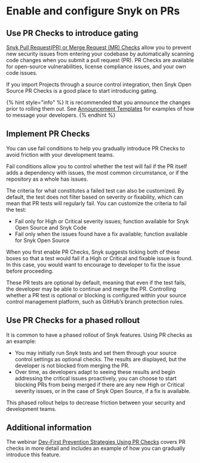 # Enable and configure Snyk on PRs

## Use PR Checks to introduce gating

[Snyk Pull Request(PR) or Merge Request (MR) Checks](../../../scan-with-snyk/pull-requests/snyk-pull-or-merge-requests/) allow you to prevent new security issues from entering your codebase by automatically scanning code changes when you submit a pull request (PR). PR Checks are available for open-source vulnerabilities, license compliance issues, and your own code issues.

If you import Projects through a source control integration, then Snyk Open Source PR Checks is a good place to start introducing gating.&#x20;

{% hint style="info" %}
It is recommended that you announce the changes prior to rolling them out. See [Announcement Templates](announcement-templates-for-prevention.md) for examples of how to message your developers.
{% endhint %}

## Implement PR Checks

You can use fail conditions to help you gradually introduce PR Checks to avoid friction with your development teams.

Fail conditions allow you to control whether the test will fail if the PR itself adds a dependency with issues, the most common circumstance, or if the repository as a whole has issues.

The criteria for what constitutes a failed test can also be customized. By default, the test does not filter based on severity or fixability, which can mean that PR tests will regularly fail. You can customize  the criteria to fail the test:

* Fail only for High or Critical severity issues; function available for Snyk Open Source and Snyk Code
* Fail only when the issues found have a fix available; function available for Snyk Open Source

When you first enable PR Checks, Snyk suggests ticking both of these boxes so that a test would fail if a High or Critical and fixable issue is found. In this case, you would want to encourage to developer to fix the issue before proceeding.

These PR tests are optional by default, meaning that even if the test fails, the developer may be able to continue and merge the PR. Controlling whether a PR test is optional or blocking is configured within your source control management platform, such as GitHub’s branch protection rules.

## Use PR Checks for a phased rollout

It is common to have a phased rollout of Snyk features. Using PR checks as an example:

* You may initially run Snyk tests and set them through your source control settings as optional checks. The results are displayed, but the developer is not blocked from merging the PR.&#x20;
* Over time, as developers adapt to seeing these results and begin addressing the critical issues proactively, you can choose to start blocking PRs from being merged if there are any new High or Critical severity issues, or in the case of Snyk Open Source, if a fix is available.&#x20;

This phased rollout helps to decrease friction between your security and development teams.

## Additional information

The webinar [Dev-First Prevention Strategies Using PR Checks](https://www.youtube.com/watch?v=6x33EJW_d_E) covers PR checks in more detail and includes an example of how you can gradually introduce this feature.
